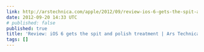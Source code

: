 ```yaml
---
link: http://arstechnica.com/apple/2012/09/review-ios-6-gets-the-spit-and-polish-treatment/
date: 2012-09-20 14:33 UTC
# published: false
published: true
title: 'Review: iOS 6 gets the spit and polish treatment | Ars Technica'
tags: []
---
```



